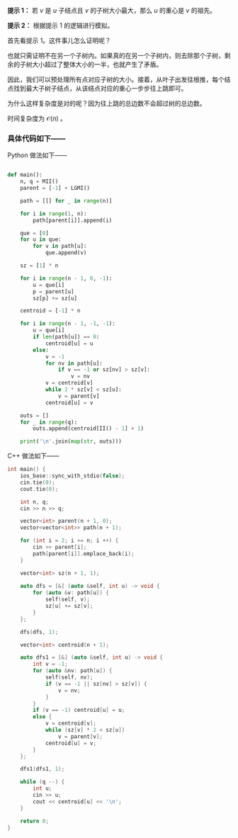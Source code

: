 **提示 1：** 若 $v$ 是 $u$ 子结点且 $v$ 的子树大小最大，那么 $u$ 的重心是 $v$ 的祖先。

**提示 2：** 根据提示 1 的逻辑进行模拟。

首先看提示 1。这件事儿怎么证明呢？

也就只需证明不在另一个子树内。如果真的在另一个子树内，则去除那个子树，剩余的子树大小超过了整体大小的一半，也就产生了矛盾。

因此，我们可以预处理所有点对应子树的大小。接着，从叶子出发往根推，每个结点找到最大子树子结点，从该结点对应的重心一步步往上跳即可。

为什么这样复杂度是对的呢？因为往上跳的总边数不会超过树的总边数。

时间复杂度为 $\mathcal{O}(n)$ 。

### 具体代码如下——

Python 做法如下——

```Python []

def main():
    n, q = MII()
    parent = [-1] + LGMI()

    path = [[] for _ in range(n)]

    for i in range(1, n):
        path[parent[i]].append(i)

    que = [0]
    for u in que:
        for v in path[u]:
            que.append(v)

    sz = [1] * n

    for i in range(n - 1, 0, -1):
        u = que[i]
        p = parent[u]
        sz[p] += sz[u]

    centroid = [-1] * n

    for i in range(n - 1, -1, -1):
        u = que[i]
        if len(path[u]) == 0:
            centroid[u] = u
        else:
            v = -1
            for nv in path[u]:
                if v == -1 or sz[nv] > sz[v]:
                    v = nv
            v = centroid[v]
            while 2 * sz[v] < sz[u]:
                v = parent[v]
            centroid[u] = v

    outs = []
    for _ in range(q):
        outs.append(centroid[II() - 1] + 1)

    print('\n'.join(map(str, outs)))
```

C++ 做法如下——

```cpp []
int main() {
    ios_base::sync_with_stdio(false);
    cin.tie(0);
    cout.tie(0);

    int n, q;
    cin >> n >> q;

    vector<int> parent(n + 1, 0);
    vector<vector<int>> path(n + 1);

    for (int i = 2; i <= n; i ++) {
        cin >> parent[i];
        path[parent[i]].emplace_back(i);
    }

    vector<int> sz(n + 1, 1);
    
    auto dfs = [&] (auto &self, int u) -> void {
        for (auto &v: path[u]) {
            self(self, v);
            sz[u] += sz[v];
        }
    };

    dfs(dfs, 1);

    vector<int> centroid(n + 1);

    auto dfs1 = [&] (auto &self, int u) -> void {
        int v = -1;
        for (auto &nv: path[u]) {
            self(self, nv);
            if (v == -1 || sz[nv] > sz[v]) {
                v = nv;
            }
        }
        if (v == -1) centroid[u] = u;
        else {
            v = centroid[v];
            while (sz[v] * 2 < sz[u])
                v = parent[v];
            centroid[u] = v;
        }
    };

    dfs1(dfs1, 1);

    while (q --) {
        int u;
        cin >> u;
        cout << centroid[u] << '\n';
    }

    return 0;
}
```